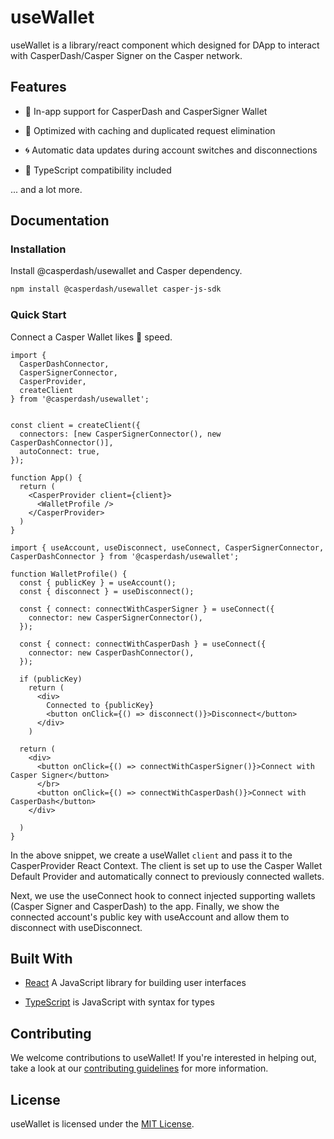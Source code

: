 # useWallet

useWallet is a library/react component which designed for DApp to interact with CasperDash/Casper Signer on the Casper network.

## Features

- 💼 In-app support for CasperDash and CasperSigner Wallet

- 👟 Optimized with caching and duplicated request elimination

- 🌀 Automatic data updates during account switches and disconnections

- 🦄 TypeScript compatibility included

... and a lot more.

## Documentation

### Installation

Install @casperdash/usewallet and Casper dependency.

```bash
npm install @casperdash/usewallet casper-js-sdk
```

### Quick Start

Connect a Casper Wallet likes 👻 speed.

```tsx
import {
  CasperDashConnector,
  CasperSignerConnector,
  CasperProvider,
  createClient
} from '@casperdash/usewallet';


const client = createClient({
  connectors: [new CasperSignerConnector(), new CasperDashConnector()],
  autoConnect: true,
});

function App() {
  return (
    <CasperProvider client={client}>
      <WalletProfile />
    </CasperProvider>
  )
}
```

```tsx
import { useAccount, useDisconnect, useConnect, CasperSignerConnector, CasperDashConnector } from '@casperdash/usewallet';

function WalletProfile() {
  const { publicKey } = useAccount();
  const { disconnect } = useDisconnect();

  const { connect: connectWithCasperSigner } = useConnect({
    connector: new CasperSignerConnector(),
  });

  const { connect: connectWithCasperDash } = useConnect({
    connector: new CasperDashConnector(),
  });

  if (publicKey)
    return (
      <div>
        Connected to {publicKey}
        <button onClick={() => disconnect()}>Disconnect</button>
      </div>
    )

  return (
    <div>
      <button onClick={() => connectWithCasperSigner()}>Connect with Casper Signer</button>
      </br>
      <button onClick={() => connectWithCasperDash()}>Connect with CasperDash</button>
    </div>

  )
}
```

In the above snippet, we create a useWallet ```client``` and pass it to the CasperProvider React Context. The client is set up to use the Casper Wallet Default Provider and automatically connect to previously connected wallets.

Next, we use the useConnect hook to connect injected supporting wallets (Casper Signer and CasperDash) to the app. Finally, we show the connected account's public key with useAccount and allow them to disconnect with useDisconnect.

## Built With

- [React](https://reactjs.org) A JavaScript library for building user interfaces

- [TypeScript](https://www.typescriptlang.org/) is JavaScript with syntax for types

## Contributing

We welcome contributions to useWallet! If you're interested in helping out, take a look at our [contributing guidelines](https://github.com/CasperDash/useWallet/blob/main/CONTRIBUTING.md) for more information.

## License
useWallet is licensed under the [MIT License](https://github.com/CasperDash/useWallet/blob/main/LICENSE).



